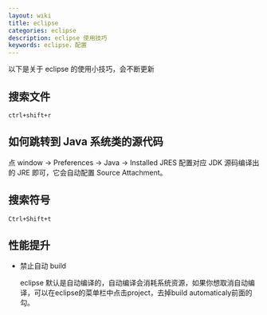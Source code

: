 ```yaml
---
layout: wiki
title: eclipse
categories: eclipse
description: eclipse 使用技巧
keywords: eclipse，配置
---
```


以下是关于 eclipse 的使用小技巧，会不断更新

## 搜索文件

`ctrl+shift+r`

## 如何跳转到 Java 系统类的源代码

点 window -> Preferences -> Java -> Installed JRES 配置对应 JDK 源码编译出的 JRE 即可，它会自动配置 Source Attachment。

## 搜索符号

`Ctrl+Shift+t`

## 性能提升

- 禁止自动 build

  eclipse 默认是自动编译的，自动编译会消耗系统资源，如果你想取消自动编译，可以在eclipse的菜单栏中点击project，去掉build automaticaly前面的勾。
